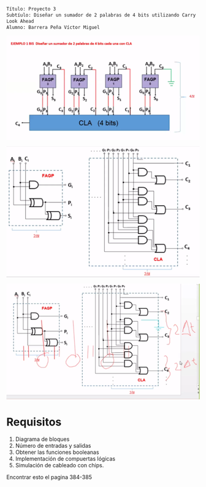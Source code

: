 ```
Título: Proyecto 3
Subtíulo: Diseñar un sumador de 2 palabras de 4 bits utilizando Carry Look Ahead
Alumno: Barrera Peña Víctor Miguel
```

![image-20220113181928678](img/image-20220113181928678.png)

![image-20220113194501535](img/image-20220113194501535.png)

![image-20220113194524149](img/image-20220113194524149.png)

# Requisitos

1. Diagrama de bloques
2. Número de entradas y salidas
3. Obtener las funciones booleanas
4. Implementación de compuertas lógicas
5. Simulación de cableado con chips.

Encontrar esto el pagina 384-385
